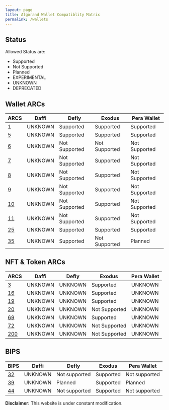 ```yaml
---
layout: page
title: Algorand Wallet Compatiblity Matrix
permalink: /wallets
---
```

## Status
Allowed Status are:
- Supported
- Not Supported
- Planned
- EXPERIMENTAL
- UNKNOWN
- DEPRECATED

## Wallet ARCs

| ARCS           | Daffi         | Defly         | Exodus        | Pera Wallet   |
| -------------- | ------------- | ------------- | ------------- | ------------- |
| [1][ARC-1]     | UNKNOWN       | Supported     | Supported     | Supported     |
| [5][ARC-5]     | UNKNOWN       | Supported     | Supported     | Supported     |
| [6][ARC-6]     | UNKNOWN       | Not Supported | Not Supported | Not Supported |
| [7][ARC-7]     | UNKNOWN       | Not Supported | Supported     | Not Supported |
| [8][ARC-8]     | UNKNOWN       | Not Supported | Supported     | Not Supported |
| [9][ARC-9]     | UNKNOWN       | Not Supported | Supported     | Not Supported |
| [10][ARC-10]   | UNKNOWN       | Not Supported | Supported     | Not Supported |
| [11][ARC-11]   | UNKNOWN       | Not Supported | Supported     | Not Supported |
| [25][ARC-25]   | UNKNOWN       | Supported     | Supported     | Supported     |
| [35][ARC-35]   | UNKNOWN       | Supported     | Not Supported | Planned       |

[ARC-1]: ../ARCs/arc-0001.md "Algorand Wallet Transaction Signing API"
[ARC-5]: ../ARCs/arc-0005.md "Wallet Transaction Signing API (Functional)"
[ARC-6]: ../ARCs/arc-0006.md "Algorand Wallet Address Discovery API"
[ARC-7]: ../ARCs/arc-0007.md "Algorand Wallet Post Transactions API"
[ARC-8]: ../ARCs/arc-0008.md "Algorand Wallet Sign and Post API"
[ARC-9]: ../ARCs/arc-0009.md "Algorand Wallet Algodv2 and Indexer API"
[ARC-10]: ../ARCs/arc-0010.md "Algorand Wallet Reach Minimum Requirements"
[ARC-11]: ../ARCs/arc-0011.md "Algorand Wallet Reach Browser Spec"
[ARC-25]: ../ARCs/arc-0025.md "Algorand WalletConnect v1 API"
[ARC-35]: ../ARCs/arc-0035.md "Algorand Offline Wallet Backup Protocol"

## NFT & Token ARCs

| ARCS           | Daffi         | Defly         | Exodus        | Pera Wallet   |
| -------------- | ------------- | ------------- | ------------- | ------------- |
| [3][ARC-3]     | UNKNOWN       | UNKNOWN       | Supported     | UNKNOWN       |
| [16][ARC-16]   | UNKNOWN       | UNKNOWN       | Supported     | UNKNOWN       |
| [19][ARC-19]   | UNKNOWN       | UNKNOWN       | Supported     | UNKNOWN       |
| [20][ARC-20]   | UNKNOWN       | UNKNOWN       | Not Supported | UNKNOWN       |
| [69][ARC-69]   | UNKNOWN       | UNKNOWN       | Supported     | UNKNOWN       |
| [72][ARC-72]   | UNKNOWN       | UNKNOWN       | Not Supported | UNKNOWN       |
| [200][ARC-200] | UNKNOWN       | UNKNOWN       | Not Supported | UNKNOWN       |

[ARC-3]: ../ARCs/arc-0003.md "Conventions Fungible/Non-Fungible Tokens"
[ARC-16]: ../ARCs/arc-0016.md "Convention for declaring traits of an NFT's"
[ARC-19]: ../ARCs/arc-0019.md "Templating of NFT ASA URLs for mutability"
[ARC-20]: ../ARCs/arc-0020.md "Smart ASA"
[ARC-69]: ../ARCs/arc-0069.md "ASA Parameters Conventions, Digital Media"
[ARC-72]: ../ARCs/arc-0072.md "Algorand Smart Contract NFT Specification"
[ARC-200]: ../ARCs/arc-0200.md "Algorand Smart Contract Token Specification"


## BIPS

| BIPS           | Daffi         | Defly         | Exodus        | Pera Wallet   |
| -------------- | ------------- | ------------- | ------------- | ------------- |
| [32][BIP-32]   | UNKNOWN       | Not supported | Supported     | Not supported |
| [39][BIP-39]   | UNKNOWN       | Planned       | Supported     | Planned       |
| [44][BIP-44]   | UNKNOWN       | Not supported | Supported     | Not supported |

[BIP-32]: https://github.com/bitcoin/bips/blob/master/bip-0032.mediawiki "Hierarchical Deterministic Wallets"
[BIP-39]: https://github.com/bitcoin/bips/blob/master/bip-0039.mediawiki "Mnemonic code for generating deterministic keys"
[BIP-44]: https://github.com/bitcoin/bips/blob/master/bip-0044.mediawiki "Multi-Account Hierarchy for Deterministic Wallets"

**Disclaimer:** This website is under constant modification.
